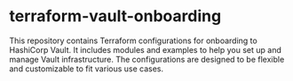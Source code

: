 # terraform-vault-onboarding

This repository contains Terraform configurations for onboarding to HashiCorp Vault.
It includes modules and examples to help you set up and manage Vault infrastructure.
The configurations are designed to be flexible and customizable to fit various use cases.
